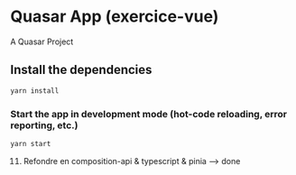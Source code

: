 # Quasar App (exercice-vue)

A Quasar Project

## Install the dependencies
```bash
yarn install
```

### Start the app in development mode (hot-code reloading, error reporting, etc.)
```bash
yarn start
```


11. Refondre en composition-api & typescript & pinia --> done
